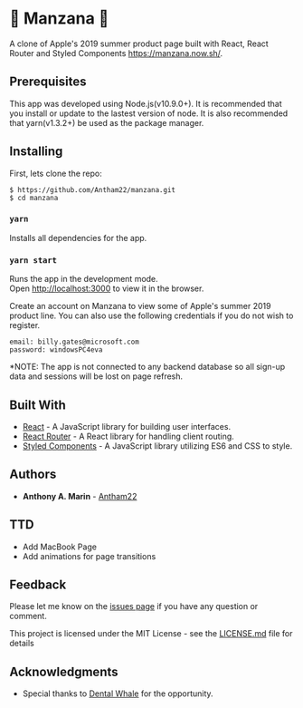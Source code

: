 #  Manzana 

A clone of Apple's 2019 summer product page built with React, React Router and Styled Components https://manzana.now.sh/.

## Prerequisites

This app was developed using Node.js(v10.9.0+). It is recommended that you install or update to the lastest version of node. It is also recommended that yarn(v1.3.2+) be used as the package manager.

## Installing

First, lets clone the repo:

```
$ https://github.com/Antham22/manzana.git
$ cd manzana
```

### `yarn`

Installs all dependencies for the app.

### `yarn start`

Runs the app in the development mode.<br />
Open [http://localhost:3000](http://localhost:3000) to view it in the browser.

Create an account on Manzana to view some of Apple's summer 2019 product line. You can also use the following credentials if you do not wish to register.

```
email: billy.gates@microsoft.com
password: windowsPC4eva
```

\*NOTE: The app is not connected to any backend database so all sign-up data and sessions will be lost on page refresh.

## Built With

- [React](https://reactjs.org) - A JavaScript library for building user interfaces.
- [React Router](https://reacttraining.com/react-router/) - A React library for handling client routing.
- [Styled Components](https://www.styled-components.com) - A JavaScript library utilizing ES6 and CSS to style.

## Authors

- **Anthony A. Marin** - [Antham22](https://github.com/Antham22)

## TTD

- Add MacBook Page
- Add animations for page transitions

## Feedback

Please let me know on the
[issues page](https://github.com/Antham22/wattos-spaceship-emporium/issues) if you have any
question or comment.

This project is licensed under the MIT License - see the [LICENSE.md](LICENSE.md) file for details

## Acknowledgments

- Special thanks to [Dental Whale](https://dentalwhale.com/) for the opportunity.
